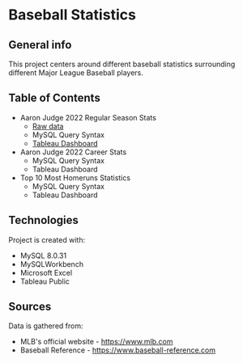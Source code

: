 # Baseball Statistics

## General info
This project centers around different baseball statistics surrounding different Major League Baseball players.

## Table of Contents
* Aaron Judge 2022 Regular Season Stats
  * [Raw data](https://github.com/luchocodes/baseball_stats/blob/main/converted_judge_2022_reg_season.xlsx)
  * MySQL Query Syntax
  * [Tableau Dashboard](https://public.tableau.com/app/profile/luis.leon.guerrero/viz/AaronJudge2022HomerunsDashboard/Homeruns)
* Aaron Judge 2022 Career Stats
  * MySQL Query Syntax
  * Tableau Dashboard
* Top 10 Most Homeruns Statistics
  * MySQL Query Syntax
  * Tableau Dashboard
 
## Technologies
Project is created with:
* MySQL 8.0.31
* MySQLWorkbench 
* Microsoft Excel
* Tableau Public 

## Sources
Data is gathered from:
* MLB's official website - https://www.mlb.com
* Baseball Reference - https://www.baseball-reference.com
